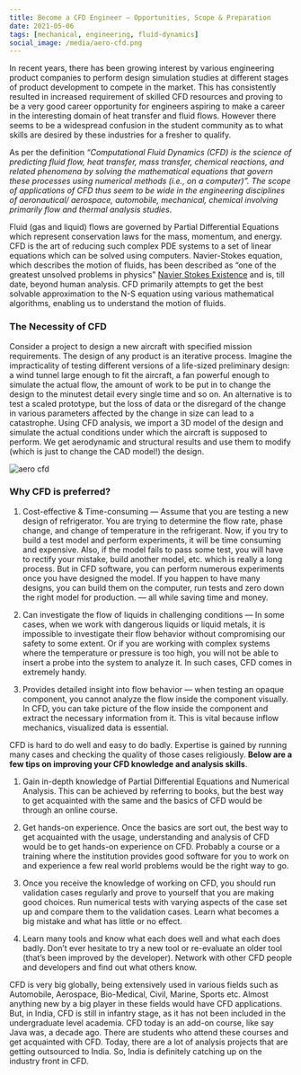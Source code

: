 ```yaml
---
title: Become a CFD Engineer — Opportunities, Scope & Preparation
date: 2021-05-06
tags: [mechanical, engineering, fluid-dynamics]
social_image: /media/aero-cfd.png
---
```


In recent years, there has been growing interest by various engineering product companies to perform design simulation studies at different stages of product development to compete in the market. This has consistently resulted in increased requirement of skilled CFD resources and proving to be a very good career opportunity for engineers aspiring to make a career in the interesting domain of heat transfer and fluid flows. However there seems to be a widespread confusion in the student community as to what skills are desired by these industries for a fresher to qualify.

As per the definition *“Computational Fluid Dynamics (CFD) is the science of predicting fluid flow, heat transfer, mass transfer, chemical reactions, and related phenomena by solving the mathematical equations that govern these processes using numerical methods (i.e., on a computer)”. The scope of applications of CFD thus seem to be wide in the engineering disciplines of aeronautical/ aerospace, automobile, mechanical, chemical involving primarily flow and thermal analysis studies*.

Fluid (gas and liquid) flows are governed by Partial Differential Equations which represent conservation laws for the mass, momentum, and energy. CFD is the art of reducing such complex PDE systems to a set of linear equations which can be solved using computers. Navier-Stokes equation, which describes the motion of fluids, has been described as “one of the greatest unsolved problems in physics” [Navier Stokes Existence](http://en.wikipedia.org/wiki/Navier%E2%80%93Stokes_existence_and_smoothness) and is, till date, beyond human analysis. CFD primarily attempts to get the best solvable approximation to the N-S equation using various mathematical algorithms, enabling us to understand the motion of fluids.

### The Necessity of CFD
Consider a project to design a new aircraft with specified mission requirements. The design of any product is an iterative process. Imagine the impracticality of testing different versions of a life-sized preliminary design: a wind tunnel large enough to fit the aircraft, a fan powerful enough to simulate the actual flow, the amount of work to be put in to change the design to the minutest detail every single time and so on. An alternative is to test a scaled prototype, but the loss of data or the disregard of the change in various parameters affected by the change in size can lead to a catastrophe. Using CFD analysis, we import a 3D model of the design and simulate the actual conditions under which the aircraft is supposed to perform. We get aerodynamic and structural results and use them to modify (which is just to change the CAD model!) the design.

![aero cfd](/media/aero-cfd.png)

### Why CFD is preferred?
1. Cost-effective & Time-consuming — Assume that you are testing a new design of refrigerator. You are trying to determine the flow rate, phase change, and change of temperature in the refrigerant. Now, if you try to build a test model and perform experiments, it will be time consuming and expensive. Also, if the model fails to pass some test, you will have to rectify your mistake, build another model, etc. which is really a long process. But in CFD software, you can perform numerous experiments once you have designed the model. If you happen to have many designs, you can build them on the computer, run tests and zero down the right model for production. — all while saving time and money.

2. Can investigate the flow of liquids in challenging conditions — In some cases, when we work with dangerous liquids or liquid metals, it is impossible to investigate their flow behavior without compromising our safety to some extent. Or if you are working with complex systems where the temperature or pressure is too high, you will not be able to insert a probe into the system to analyze it. In such cases, CFD comes in extremely handy.

3. Provides detailed insight into flow behavior — when testing an opaque component, you cannot analyze the flow inside the component visually. In CFD, you can take picture of the flow inside the component and extract the necessary information from it. This is vital because inflow mechanics, visualized data is essential.

CFD is hard to do well and easy to do badly. Expertise is gained by running many cases and checking the quality of those cases religiously. **Below are a few tips on improving your CFD knowledge and analysis skills**.

1. Gain in-depth knowledge of Partial Differential Equations and Numerical Analysis. This can be achieved by referring to books, but the best way to get acquainted with the same and the basics of CFD would be through an online course.

2. Get hands-on experience. Once the basics are sort out, the best way to get acquainted with the usage, understanding and analysis of CFD would be to get hands-on experience on CFD. Probably a course or a training where the institution provides good software for you to work on and experience a few real world problems would be the right way to go.

3. Once you receive the knowledge of working on CFD, you should run validation cases regularly and prove to yourself that you are making good choices. Run numerical tests with varying aspects of the case set up and compare them to the validation cases. Learn what becomes a big mistake and what has little or no effect.

4. Learn many tools and know what each does well and what each does badly. Don’t ever hesitate to try a new tool or re-evaluate an older tool (that’s been improved by the developer). Network with other CFD people and developers and find out what others know.

CFD is very big globally, being extensively used in various fields such as Automobile, Aerospace, Bio-Medical, Civil, Marine, Sports etc. Almost anything new by a big player in these fields would have CFD applications. But, in India, CFD is still in infantry stage, as it has not been included in the undergraduate level academia. CFD today is an add-on course, like say Java was, a decade ago. There are students who attend these courses and get acquainted with CFD. Today, there are a lot of analysis projects that are getting outsourced to India. So, India is definitely catching up on the industry front in CFD.

